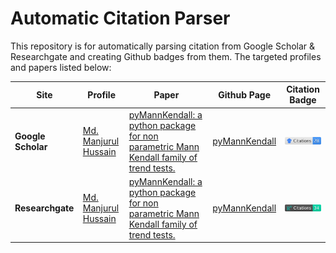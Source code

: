 # Automatic Citation Parser
This repository is for automatically parsing citation from Google Scholar & Researchgate and creating Github badges from them. The targeted profiles and papers listed below:

|Site|Profile|Paper|Github Page|Citation Badge|
|-----|------|------|------|------|
|**Google Scholar**|[Md. Manjurul Hussain](https://scholar.google.com/citations?user=ub2WBpoAAAAJ)|[pyMannKendall: a python package for non parametric Mann Kendall family of trend tests.](https://scholar.google.com/scholar?q=pyMannKendall%3A+a+python+package+for+non+parametric+Mann+Kendall+family+of+trend+tests.)|[pyMannKendall](https://github.com/mmhs013/pyMannKendall)|[![Google Scholar](./images/gs_pymk_cite.svg)](https://scholar.google.com/scholar?q=pyMannKendall%3A+a+python+package+for+non+parametric+Mann+Kendall+family+of+trend+tests.)|
|**Researchgate**|[Md. Manjurul Hussain](https://www.researchgate.net/profile/Md-Manjurul-Shourov)|[pyMannKendall: a python package for non parametric Mann Kendall family of trend tests.](https://www.researchgate.net/publication/334688255_pyMannKendall_a_python_package_for_non_parametric_Mann_Kendall_family_of_trend_tests)|[pyMannKendall](https://github.com/mmhs013/pyMannKendall)|[![Researchgate](./images/rg_pymk_cite.svg)](https://www.researchgate.net/publication/334688255_pyMannKendall_a_python_package_for_non_parametric_Mann_Kendall_family_of_trend_tests)|
